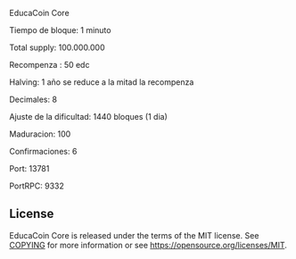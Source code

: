 EducaCoin Core

Tiempo de bloque: 1 minuto

Total supply: 100.000.000

Recompenza : 50 edc

Halving: 1 año se reduce a la mitad la recompenza

Decimales: 8

Ajuste de la dificultad: 1440 bloques (1 dia)

Maduracion: 100

Confirmaciones: 6

Port: 13781

PortRPC: 9332

License
-------

EducaCoin Core is released under the terms of the MIT license. See [COPYING](COPYING) for more
information or see https://opensource.org/licenses/MIT.
